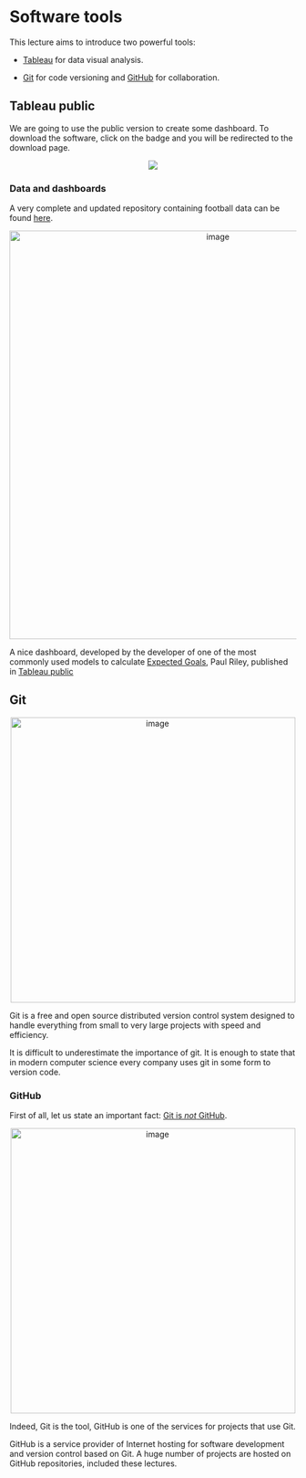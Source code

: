 # Software tools

This lecture aims to introduce two powerful tools: 

- [Tableau](https://www.tableau.com/products/public/) for data visual analysis.

- [Git](https://git-scm.com/) for code versioning and [GitHub](https://github.com) for collaboration.

## Tableau public

We are going to use the public version to create some dashboard. 
To download the software, click on the badge and you will be redirected to the download page.

<p align="center">
    <a href = "https://www.tableau.com/products/public/download">
        <img src="https://img.shields.io/badge/Tableau-Public-%234e79A7">
    </a>
</p>

### Data and dashboards

A very complete and updated repository containing football data can be found [here](https://github.com/octonion/soccer). 

<p align="center">
    <img width="716" alt="image" src="https://user-images.githubusercontent.com/49638680/160803271-0df22bcf-00c2-468d-900f-cbfbef9598cb.png">
</p>

A nice dashboard, developed by the developer of one of the most commonly used models to calculate [Expected Goals](), Paul Riley, published in [Tableau public](https://public.tableau.com/app/profile/paul.riley/viz/PremierLeagueShotMap201920/Dashboard1?publish=yes)

## Git

<p align="center">
    <img width="500" alt="image" src="https://upload.wikimedia.org/wikipedia/commons/thumb/e/e0/Git-logo.svg/640px-Git-logo.svg.png">
</p>

Git is a free and open source distributed version control system designed to handle everything from small to very large projects with speed and efficiency.

It is difficult to underestimate the importance of git. It is enough to state that in modern computer science every company uses git in some form to version code.

### GitHub

First of all, let us state an important fact: [Git is _not_ GitHub](https://stackoverflow.com/questions/13321556/difference-between-git-and-github).

<p align="center">
    <img width="500" alt="image" src="https://github.githubassets.com/images/modules/open_graph/github-octocat.png">
</p>


Indeed, Git is the tool, GitHub is one of the services for projects that use Git.

GitHub is a service provider of Internet hosting for software development and version control based on Git. 
A huge number of projects are hosted on GitHub repositories, included these lectures.